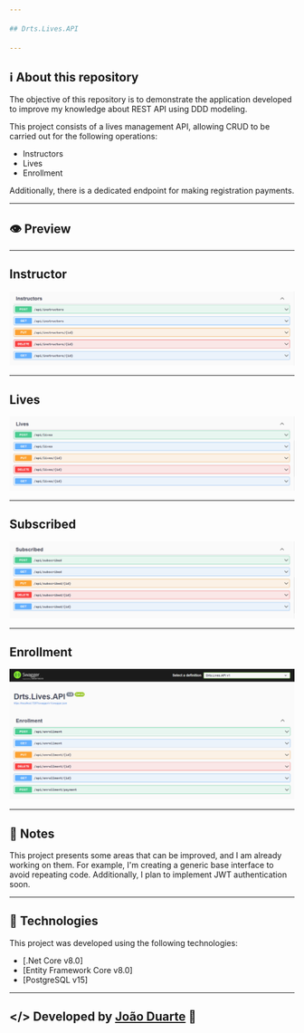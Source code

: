 ```yaml
---

## Drts.Lives.API

---
```


## ℹ About this repository
The objective of this repository is to demonstrate the application developed to improve my knowledge about REST API using DDD modeling.

This project consists of a lives management API,
allowing CRUD to be carried out for the following operations:

- Instructors
- Lives
- Enrollment

Additionally, there is a dedicated endpoint for making registration payments.

---
## 👁️ Preview
---
## Instructor

<img src='.github/Images/Instructor.png'/>

---

## Lives

<img src='.github/Images/Lives.png'/>

---

## Subscribed

<img src='.github/Images/Subscribed.png'/>

---

## Enrollment

<img src='.github/Images/Enrollment.png'/>

---


## 📝 Notes
This project presents some areas that can be improved, and I am already working on them. For example, I'm creating a generic base interface to avoid repeating code. Additionally, I plan to implement JWT authentication soon.

---

## 🧪 Technologies
This project was developed using the following technologies:

- [.Net Core v8.0]
- [Entity Framework Core v8.0]
- [PostgreSQL v15]

---
</> Developed by [João Duarte](https://github.com/joaodrts) 👋
---